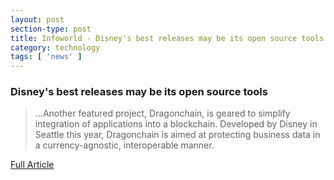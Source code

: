 ```yaml
---
layout: post
section-type: post
title: Infoworld - Disney's best releases may be its open source tools
category: technology
tags: [ 'news' ]
---
```


### Disney's best releases may be its open source tools

> ...Another featured project, Dragonchain, is geared to simplify integration of applications into a blockchain. Developed by Disney in Seattle this year, Dragonchain is aimed at protecting business data in a currency-agnostic, interoperable manner.


[Full Article](http://www.cio.com/article/3144131/application-development/disneys-best-releases-may-be-its-open-source-tools.html)
